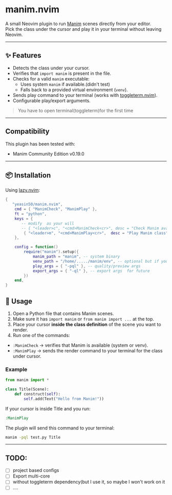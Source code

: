 # manim.nvim

A small Neovim plugin to run [Manim](https://www.manim.community/) scenes directly from your editor.  
Pick the class under the cursor and play it in your terminal without leaving Neovim.

---

## ✨ Features

- Detects the class under your cursor.
- Verifies that `import manim` is present in the file.
- Checks for a valid `manim` executable:
  - Uses system `manim` if available.(didn't test)
  - Falls back to a provided virtual environment (`venv`).
- Sends play command to your terminal (works with [toggleterm.nvim](https://github.com/akinsho/toggleterm.nvim)).
- Configurable play/export arguments.

> You have to open terminal(toggleterm)for the first time

---

## Compatibility

This plugin has been tested with:

- Manim Community Edition v0.19.0

---

## 📦 Installation

Using [lazy.nvim](https://github.com/folke/lazy.nvim):

```lua
{
   "yeasin50/manim.nvim",
    cmd = { "ManimCheck", "ManimPlay" },
    ft = "python",
    keys = {
       -- modify  as your will
       -- { "<leader>c", "<cmd>ManimCheck<cr>", desc = "Check Manim availability" },
        { "<leader>m", "<cmd>ManimPlay<cr>",  desc = "Play Manim class" },
    },

    config = function()
        require("manim").setup({
            manim_path = "manim", -- system binary
            venv_path = "/home/...../manim/env", -- optional but if you are just using environment,provide full path
            play_args = { "-pql" }, -- quality/preview args
            export_args = { "-ql" }, -- export args  for future
        })
    end,
}
```

## 🚀 Usage

1. Open a Python file that contains Manim scenes.
2. Make sure it has `import manim` or `from manim import ...` at the top.
3. Place your cursor **inside the class definition** of the scene you want to render.
4. Run one of the commands:

- `:ManimCheck` → verifies that Manim is available (system or venv).
- `:ManimPlay` → sends the render command to your terminal for the class under cursor.

### Example

```python
from manim import *

class Title(Scene):
    def construct(self):
        self.add(Text("Hello from Manim!"))
```

If your cursor is inside Title and you run:

```cmd
:ManimPlay
```

The plugin will send this command to your terminal:

```bash
manim -pql test.py Title
```

---

## TODO:

- [ ] project based configs
- [ ] Export multi-core
- [ ] without toggleterm dependency(but I use it, so maybe I won't work on it
- [ ] ....

